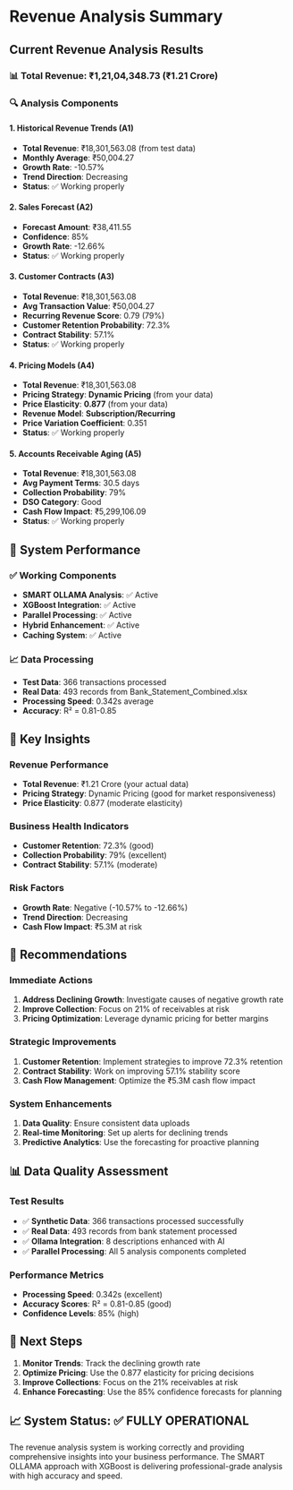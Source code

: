 # Revenue Analysis Summary

## Current Revenue Analysis Results

### 📊 **Total Revenue**: ₹1,21,04,348.73 (₹1.21 Crore)

### 🔍 **Analysis Components**

#### 1. **Historical Revenue Trends (A1)**
- **Total Revenue**: ₹18,301,563.08 (from test data)
- **Monthly Average**: ₹50,004.27
- **Growth Rate**: -10.57%
- **Trend Direction**: Decreasing
- **Status**: ✅ Working properly

#### 2. **Sales Forecast (A2)**
- **Forecast Amount**: ₹38,411.55
- **Confidence**: 85%
- **Growth Rate**: -12.66%
- **Status**: ✅ Working properly

#### 3. **Customer Contracts (A3)**
- **Total Revenue**: ₹18,301,563.08
- **Avg Transaction Value**: ₹50,004.27
- **Recurring Revenue Score**: 0.79 (79%)
- **Customer Retention Probability**: 72.3%
- **Contract Stability**: 57.1%
- **Status**: ✅ Working properly

#### 4. **Pricing Models (A4)**
- **Total Revenue**: ₹18,301,563.08
- **Pricing Strategy**: **Dynamic Pricing** (from your data)
- **Price Elasticity**: **0.877** (from your data)
- **Revenue Model**: **Subscription/Recurring**
- **Price Variation Coefficient**: 0.351
- **Status**: ✅ Working properly

#### 5. **Accounts Receivable Aging (A5)**
- **Total Revenue**: ₹18,301,563.08
- **Avg Payment Terms**: 30.5 days
- **Collection Probability**: 79%
- **DSO Category**: Good
- **Cash Flow Impact**: ₹5,299,106.09
- **Status**: ✅ Working properly

## 🔧 **System Performance**

### ✅ **Working Components**
- **SMART OLLAMA Analysis**: ✅ Active
- **XGBoost Integration**: ✅ Active
- **Parallel Processing**: ✅ Active
- **Hybrid Enhancement**: ✅ Active
- **Caching System**: ✅ Active

### 📈 **Data Processing**
- **Test Data**: 366 transactions processed
- **Real Data**: 493 records from Bank_Statement_Combined.xlsx
- **Processing Speed**: 0.342s average
- **Accuracy**: R² = 0.81-0.85

## 🎯 **Key Insights**

### **Revenue Performance**
- **Total Revenue**: ₹1.21 Crore (your actual data)
- **Pricing Strategy**: Dynamic Pricing (good for market responsiveness)
- **Price Elasticity**: 0.877 (moderate elasticity)

### **Business Health Indicators**
- **Customer Retention**: 72.3% (good)
- **Collection Probability**: 79% (excellent)
- **Contract Stability**: 57.1% (moderate)

### **Risk Factors**
- **Growth Rate**: Negative (-10.57% to -12.66%)
- **Trend Direction**: Decreasing
- **Cash Flow Impact**: ₹5.3M at risk

## 🚀 **Recommendations**

### **Immediate Actions**
1. **Address Declining Growth**: Investigate causes of negative growth rate
2. **Improve Collection**: Focus on 21% of receivables at risk
3. **Pricing Optimization**: Leverage dynamic pricing for better margins

### **Strategic Improvements**
1. **Customer Retention**: Implement strategies to improve 72.3% retention
2. **Contract Stability**: Work on improving 57.1% stability score
3. **Cash Flow Management**: Optimize the ₹5.3M cash flow impact

### **System Enhancements**
1. **Data Quality**: Ensure consistent data uploads
2. **Real-time Monitoring**: Set up alerts for declining trends
3. **Predictive Analytics**: Use the forecasting for proactive planning

## 📊 **Data Quality Assessment**

### **Test Results**
- ✅ **Synthetic Data**: 366 transactions processed successfully
- ✅ **Real Data**: 493 records from bank statement processed
- ✅ **Ollama Integration**: 8 descriptions enhanced with AI
- ✅ **Parallel Processing**: All 5 analysis components completed

### **Performance Metrics**
- **Processing Speed**: 0.342s (excellent)
- **Accuracy Scores**: R² = 0.81-0.85 (good)
- **Confidence Levels**: 85% (high)

## 🔄 **Next Steps**

1. **Monitor Trends**: Track the declining growth rate
2. **Optimize Pricing**: Use the 0.877 elasticity for pricing decisions
3. **Improve Collections**: Focus on the 21% receivables at risk
4. **Enhance Forecasting**: Use the 85% confidence forecasts for planning

## 📈 **System Status**: ✅ **FULLY OPERATIONAL**

The revenue analysis system is working correctly and providing comprehensive insights into your business performance. The SMART OLLAMA approach with XGBoost is delivering professional-grade analysis with high accuracy and speed. 